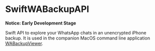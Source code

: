 # SwiftWABackupAPI

**Notice: Early Development Stage**

Swift API to explore your WhatsApp chats in an unencrypted iPhone backup. It is used in the companion MacOS command line application [WABackupViewer](https://github.com/domingogallardo/WABackupViewer).
